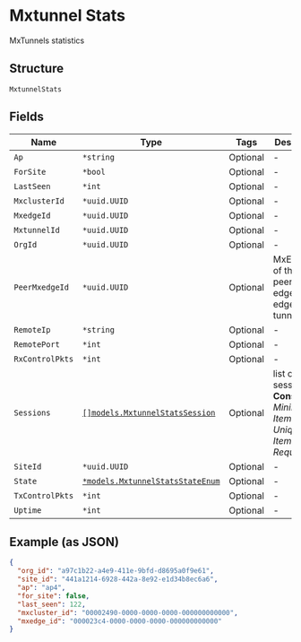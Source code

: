 
# Mxtunnel Stats

MxTunnels statistics

## Structure

`MxtunnelStats`

## Fields

| Name | Type | Tags | Description |
|  --- | --- | --- | --- |
| `Ap` | `*string` | Optional | - |
| `ForSite` | `*bool` | Optional | - |
| `LastSeen` | `*int` | Optional | - |
| `MxclusterId` | `*uuid.UUID` | Optional | - |
| `MxedgeId` | `*uuid.UUID` | Optional | - |
| `MxtunnelId` | `*uuid.UUID` | Optional | - |
| `OrgId` | `*uuid.UUID` | Optional | - |
| `PeerMxedgeId` | `*uuid.UUID` | Optional | MxEdge ID of the peer(mist edge to mist edge tunnel) |
| `RemoteIp` | `*string` | Optional | - |
| `RemotePort` | `*int` | Optional | - |
| `RxControlPkts` | `*int` | Optional | - |
| `Sessions` | [`[]models.MxtunnelStatsSession`](../../doc/models/mxtunnel-stats-session.md) | Optional | list of sessions<br>**Constraints**: *Minimum Items*: `1`, *Unique Items Required* |
| `SiteId` | `*uuid.UUID` | Optional | - |
| `State` | [`*models.MxtunnelStatsStateEnum`](../../doc/models/mxtunnel-stats-state-enum.md) | Optional | - |
| `TxControlPkts` | `*int` | Optional | - |
| `Uptime` | `*int` | Optional | - |

## Example (as JSON)

```json
{
  "org_id": "a97c1b22-a4e9-411e-9bfd-d8695a0f9e61",
  "site_id": "441a1214-6928-442a-8e92-e1d34b8ec6a6",
  "ap": "ap4",
  "for_site": false,
  "last_seen": 122,
  "mxcluster_id": "00002490-0000-0000-0000-000000000000",
  "mxedge_id": "000023c4-0000-0000-0000-000000000000"
}
```

